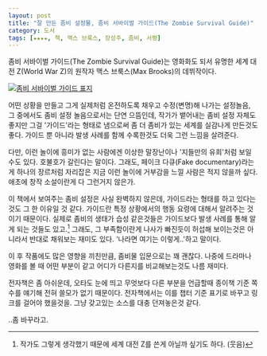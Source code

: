 ```yaml
---
layout: post
title: "잘 만든 좀비 설정물, 좀비 서바이벌 가이드(The Zombie Survival Guide)"
category: 도서
tags: [★★★★, 책, 맥스 브룩스, 장성주, 좀비, 서평]
---
```


좀비 서바이벌 가이드(The Zombie Survival Guide)는 영화화도 되서 유명한 세계 대전 Z(World War Z)의 원작자 맥스 브룩스(Max Brooks)의 데뷔작이다.

[![좀비 서바이벌 가이드 표지](https://lh6.googleusercontent.com/-zW2qY3p6PK8/VSR-1KrBUzI/AAAAAAAAPO8/WbIpkROJolY/w240/zombie-survival-guide.jpg "이후 좀비물에 많은 영향을 끼쳤을 정도로 잘 만든 설정물이다.")](http://www.aladin.co.kr/shop/wproduct.aspx?ISBN=8960172499&ttbkey=ttbreznoa0249001&COPYPaper=1)

어떤 상황을 만들고 그게 실제처럼 온전하도록 채우고 수정(변명)해 나가는 설정놀음, 그 중에서도 좀비 설정 놀음으로서는 단연 으뜸인데,
작가가 뱉어내는 좀비 설정 자체도 좋지만 그걸 '가이드'라는 형태로 냄으로써 좀 더 좀비가 있는 세계를 실감나게 만든것도 좋다.
가이드 뿐 아니라 발생 사례를 함께 수록한것도 더욱 그런 느낌을 살려준다.

다만, 이런 놀이에 흥미가 없는 사람에겐 이상한 말장난이나 '지들만의 유희'처럼 보일 수도 있다.
호불호가 갈린다는 말이다.
그래도, 페이크 다큐(Fake documentary)라는게 하나의 장르처럼 자리잡은 지금 이런 놀이에 거부감을 느낄 사람은 적지 않을까 싶다.
애초에 창작 소설이란게 다 그런거지 않은가.

이 책에서 보여주는 좀비 설정은 사실 완벽하지 않은데,
가이드라는 형태를 하고 있다는것도 그 한 이유일 것 같다.
가이드란 특정 상황에서의 행동 요령에 대해서 알려주는 것이기 때문이다.
실제로 좀비의 생태가 습성 같은것들은 가이드보다 발생 사례를 통해 알게 되는 것들도 있고.[^1]
그래도, 그 부족함이란게 나사가 빠진듯이 허섭해 보이는것은 아니라서 반대로 채워보는 재미도 있다.
'나라면 여기는 이렇게..'하고 말이다.

[^1]: 작가도 그렇게 생각했기 때문에 세계 대전 Z를 쓴게 아닐까 싶기도 하다. (웃음)

이 후 작품에도 많은 영향을 끼친만큼, 좀비물 입문으로는 꽤 괜찮다.
나중에 드라마나 영화를 볼 때 어떤 부분이 같고 어디가 다른지를 비교해보는것도 나름 재미다.

전자책은 좀 아쉬운데,
오타도 눈에 띄고 무엇보다 다른 부분을 언급할때 종이책 기준 쪽수를 얘기해 전혀 쓸모가 없기 때문이다.
전자책에서는 이를 챕터 기준 표기로 바꾸고 링크를 걸어야 했을것을.
그냥 갖고있는 소스를 대충 던져놓은것 같다.

..좀 바꾸라고.
